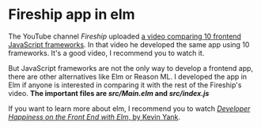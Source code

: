 # Fireship app in elm

The YouTube channel _Fireship_ uploaded [a video comparing 10 frontend JavaScript frameworks](https://youtu.be/cuHDQhDhvPE). In that video he developed the same app using 10 frameworks. It's a good video, I recommend you to watch it.

But JavaScript frameworks are not the only way to develop a frontend app, there are other alternatives like Elm or Reason ML. I developed the app in Elm if anyone is interested in comparing it with the rest of the Fireship's video. **The important files are _src/Main.elm_ and _src/index.js_**

If you want to learn more about elm, I recommend you to watch [_Developer Happiness on the Front End with Elm_, by Kevin Yank](https://www.youtube.com/watch?v=kuOCx0QeQ5c&list=PLAylyXSffRuJHmLW7FXlh0mp4r6HKafoT&index=10).
